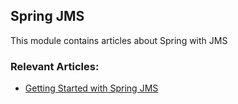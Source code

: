## Spring JMS

This module contains articles about Spring with JMS

### Relevant Articles:
- [Getting Started with Spring JMS](https://www.baeldung.com/spring-jms)
